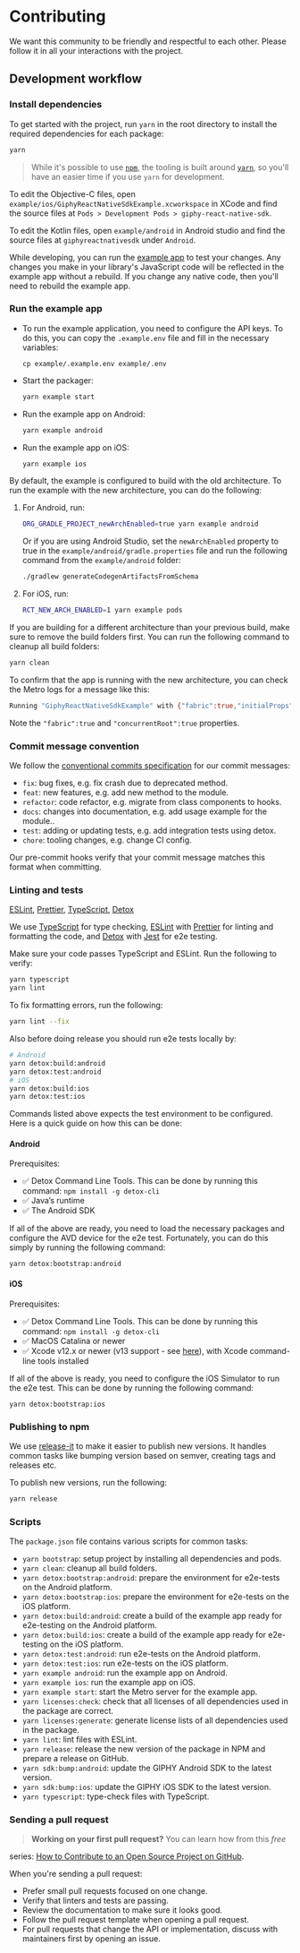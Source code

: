 # Contributing

We want this community to be friendly and respectful to each other. Please follow it in all your interactions with the
project.

## Development workflow

### Install dependencies

To get started with the project, run `yarn` in the root directory to install the required dependencies for each package:

```sh
yarn
```

> While it's possible to use [`npm`](https://github.com/npm/cli), the tooling is built
> around [`yarn`](https://classic.yarnpkg.com/), so you'll have an easier time if you use `yarn` for development.

To edit the Objective-C files, open `example/ios/GiphyReactNativeSdkExample.xcworkspace` in XCode and find the source
files at `Pods > Development Pods > giphy-react-native-sdk`.

To edit the Kotlin files, open `example/android` in Android studio and find the source files at `giphyreactnativesdk`
under `Android`.

While developing, you can run the [example app](/example/) to test your changes. Any changes you make in your library's
JavaScript code will be reflected in the example app without a rebuild. If you change any native code, then you'll need
to rebuild the example app.

### Run the example app

- To run the example application, you need to configure the API keys. To do this,
  you can copy the `.example.env` file and fill in the necessary variables:
  ```shell
  cp example/.example.env example/.env
  ```

- Start the packager:
  ```sh
  yarn example start
  ```

- Run the example app on Android:
  ```sh
  yarn example android
  ```

- Run the example app on iOS:
  ```sh
  yarn example ios
  ```

By default, the example is configured to build with the old architecture. To run the example with the new architecture,
you can do the following:

1. For Android, run:
   ```sh
   ORG_GRADLE_PROJECT_newArchEnabled=true yarn example android
   ```

   Or if you are using Android Studio, set the `newArchEnabled` property to true in
   the `example/android/gradle.properties` file and run the following command from
   the `example/android` folder:
   ```sh
   ./gradlew generateCodegenArtifactsFromSchema
   ```

2. For iOS, run:
   ```sh
   RCT_NEW_ARCH_ENABLED=1 yarn example pods
   ```

If you are building for a different architecture than your previous build, make sure to remove the build folders first.
You can run the following command to cleanup all build folders:

```sh
yarn clean
```

To confirm that the app is running with the new architecture, you can check the Metro logs for a message like this:

```sh
Running "GiphyReactNativeSdkExample" with {"fabric":true,"initialProps":{"concurrentRoot":true},"rootTag":1}
```

Note the `"fabric":true` and `"concurrentRoot":true` properties.

### Commit message convention

We follow the [conventional commits specification](https://www.conventionalcommits.org/en) for our commit messages:

- `fix`: bug fixes, e.g. fix crash due to deprecated method.
- `feat`: new features, e.g. add new method to the module.
- `refactor`: code refactor, e.g. migrate from class components to hooks.
- `docs`: changes into documentation, e.g. add usage example for the module..
- `test`: adding or updating tests, e.g. add integration tests using detox.
- `chore`: tooling changes, e.g. change CI config.

Our pre-commit hooks verify that your commit message matches this format when committing.

### Linting and tests

[ESLint](https://eslint.org/), [Prettier](https://prettier.io/), [TypeScript](https://www.typescriptlang.org/), [Detox](https://github.com/wix/Detox)

We use [TypeScript](https://www.typescriptlang.org/) for type checking, [ESLint](https://eslint.org/)
with [Prettier](https://prettier.io/) for linting and formatting the code, and [Detox](https://github.com/wix/Detox)
with [Jest](https://jestjs.io/) for e2e testing.

Make sure your code passes TypeScript and ESLint. Run the following to verify:

```sh
yarn typescript
yarn lint
```

To fix formatting errors, run the following:

```sh
yarn lint --fix
```

Also before doing release you should run e2e tests locally by:

```sh
# Android
yarn detox:build:android
yarn detox:test:android
# iOS
yarn detox:build:ios
yarn detox:test:ios
```

Commands listed above expects the test environment to be configured. Here is a quick guide on how this can be done:

#### Android

Prerequisites:

- ✅ Detox Command Line Tools. This can be done by running this command: `npm install -g detox-cli`
- ✅ Java’s runtime
- ✅ The Android SDK

If all of the above are ready, you need to load the necessary packages and configure the AVD device for the e2e test.
Fortunately, you can do this simply by running the following command:

`yarn detox:bootstrap:android`

#### iOS

Prerequisites:

- ✅ Detox Command Line Tools. This can be done by running this command: `npm install -g detox-cli`
- ✅ MacOS Catalina or newer
- ✅ Xcode v12.x or newer (v13 support - see [here](https://github.com/wix/Detox/issues/2895)), with Xcode command-line
  tools installed

If all of the above is ready, you need to configure the iOS Simulator to run the e2e test. This can be done by running
the following command:

`yarn detox:bootstrap:ios`

### Publishing to npm

We use [release-it](https://github.com/release-it/release-it) to make it easier to publish new versions. It handles
common tasks like bumping version based on semver, creating tags and releases etc.

To publish new versions, run the following:

```sh
yarn release
```

### Scripts

The `package.json` file contains various scripts for common tasks:

- `yarn bootstrap`: setup project by installing all dependencies and pods.
- `yarn clean`: cleanup all build folders.
- `yarn detox:bootstrap:android`: prepare the environment for e2e-tests on the Android platform.
- `yarn detox:bootstrap:ios`: prepare the environment for e2e-tests on the iOS platform.
- `yarn detox:build:android`: create a build of the example app ready for e2e-testing on the Android platform.
- `yarn detox:build:ios`: create a build of the example app ready for e2e-testing on the iOS platform.
- `yarn detox:test:android`: run e2e-tests on the Android platform.
- `yarn detox:test:ios`: run e2e-tests on the iOS platform.
- `yarn example android`: run the example app on Android.
- `yarn example ios`: run the example app on iOS.
- `yarn example start`: start the Metro server for the example app.
- `yarn licenses:check`: check that all licenses of all dependencies used in the package are correct.
- `yarn licenses:generate`: generate license lists of all dependencies used in the package.
- `yarn lint`: lint files with ESLint.
- `yarn release`: release the new version of the package in NPM and prepare a release on GitHub.
- `yarn sdk:bump:android`: update the GIPHY Android SDK to the latest version.
- `yarn sdk:bump:ios`: update the GIPHY iOS SDK to the latest version.
- `yarn typescript`: type-check files with TypeScript.

### Sending a pull request

> **Working on your first pull request?** You can learn how from this _free_
>
series: [How to Contribute to an Open Source Project on GitHub](https://egghead.io/series/how-to-contribute-to-an-open-source-project-on-github).

When you're sending a pull request:

- Prefer small pull requests focused on one change.
- Verify that linters and tests are passing.
- Review the documentation to make sure it looks good.
- Follow the pull request template when opening a pull request.
- For pull requests that change the API or implementation, discuss with maintainers first by opening an issue.
